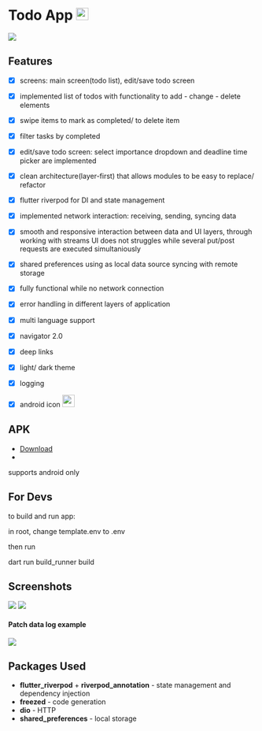 # Todo App <img src="https://github.com/Sotonka/yandex_flutter_task/blob/2-Jason-Statham/INFO/images/0.png" width="25" />
<img src="https://github.com/Sotonka/yandex_flutter_task/blob/2-Jason-Statham/INFO/images/1.png">

## Features
- [x] screens: main screen(todo list), edit/save todo screen
      
- [x] implemented list of todos with functionality to add - change - delete elements
      
- [x] swipe items to mark as completed/ to delete item
      
- [x] filter tasks by completed
      
- [x] edit/save todo screen: select importance dropdown and deadline time picker are implemented
      
- [x] clean architecture(layer-first) that allows modules to be easy to replace/ refactor
      
- [x] flutter riverpod for DI and state management
      
- [x] implemented network interaction: receiving, sending, syncing data
      
- [x] smooth and responsive interaction between data and UI layers, through working with streams UI does not struggles while several put/post requests are executed simultaniously
      
- [x] shared preferences using as local data source syncing with remote storage
      
- [x] fully functional while no network connection
      
- [x] error handling in different layers of application
      
- [x] multi language support

- [x] navigator 2.0

- [x] deep links
      
- [x] light/ dark theme
      
- [x] logging
      
- [x] android icon <img src="https://github.com/Sotonka/yandex_flutter_task/blob/2-Jason-Statham/INFO/images/0.png" width="25" />

## APK
- [Download](https://github.com/Sotonka/todo_list/raw/main/INFO/app3.apk)
- 
supports android only

## For Devs

to build and run app:

in root, change template.env to .env

then run

dart run build_runner build

## Screenshots
<img src="https://github.com/Sotonka/yandex_flutter_task/blob/2-Jason-Statham/INFO/images/2.png">
<img src="https://github.com/Sotonka/yandex_flutter_task/blob/2-Jason-Statham/INFO/images/3.png">

#### Patch data log example
<img src="https://github.com/Sotonka/yandex_flutter_task/blob/2-Jason-Statham/INFO/images/4.png">

## Packages Used
- **flutter_riverpod** + **riverpod_annotation** - state management and dependency injection
- **freezed** - code generation
- **dio** - HTTP
- **shared_preferences** - local storage
  
 
